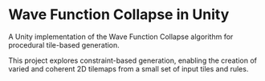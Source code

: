 # Wave Function Collapse in Unity

A Unity implementation of the Wave Function Collapse algorithm for procedural tile-based generation.

This project explores constraint-based generation, enabling the creation of varied and coherent 2D tilemaps from a small set of input tiles and rules.
